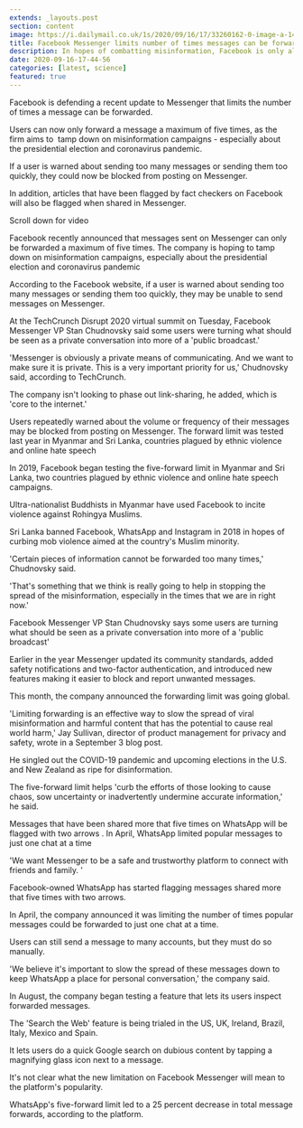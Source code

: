 ```yaml
---
extends: _layouts.post
section: content
image: https://i.dailymail.co.uk/1s/2020/09/16/17/33260162-0-image-a-14_1600273502397.jpg 
title: Facebook Messenger limits number of times messages can be forwarded to combat misinformation  
description: In hopes of combatting misinformation, Facebook is only allowing Messenger users to share a message five times. Users warned about their message volume or frequency may be blocked from posting. 
date: 2020-09-16-17-44-56 
categories: [latest, science] 
featured: true 
--- 
```

Facebook is defending a recent update to Messenger that limits the number of times a message can be forwarded.

Users can now only forward a message a maximum of five times, as the firm aims to  tamp down on misinformation campaigns - especially about the presidential election and coronavirus pandemic. 

If a user is warned about sending too many messages or sending them too quickly, they could now be blocked from posting on Messenger. 

In addition, articles that have been flagged by fact checkers on Facebook will also be flagged when shared in Messenger.

Scroll down for video 

Facebook recently announced that messages sent on Messenger can only be forwarded a maximum of five times. The company is hoping to tamp down on misinformation campaigns, especially about the presidential election and coronavirus pandemic

According to the Facebook website, if a user is warned about sending too many messages or sending them too quickly, they may be unable to send messages on Messenger.  

At the TechCrunch Disrupt 2020 virtual summit on Tuesday, Facebook Messenger VP Stan Chudnovsky said some users were turning what should be seen as a private conversation into more of a 'public broadcast.' 

'Messenger is obviously a private means of communicating. And we want to make sure it is private. This is a very important priority for us,' Chudnovsky said, according to TechCrunch.

The company isn't looking to phase out link-sharing, he added, which is 'core to the internet.'

Users repeatedly warned about the volume or frequency of their messages may be blocked from posting on Messenger. The forward limit was tested last year in Myanmar and Sri Lanka, countries plagued by ethnic violence and online hate speech

In 2019, Facebook began testing the five-forward limit in Myanmar and Sri Lanka, two countries plagued by ethnic violence and online hate speech campaigns.

Ultra-nationalist Buddhists in Myanmar have used Facebook to incite violence against Rohingya Muslims.

Sri Lanka banned Facebook, WhatsApp and Instagram in 2018 in hopes of curbing mob violence aimed at the country's Muslim minority.

'Certain pieces of information cannot be forwarded too many times,' Chudnovsky said.

'That's something that we think is really going to help in stopping the spread of the misinformation, especially in the times that we are in right now.'

Facebook Messenger VP Stan Chudnovsky says some users are turning what should be seen as a private conversation into more of a 'public broadcast'

Earlier in the year Messenger updated its community standards, added safety notifications and two-factor authentication, and introduced new features making it easier to block and report unwanted messages.

This month, the company announced the forwarding limit was going global.

'Limiting forwarding is an effective way to slow the spread of viral misinformation and harmful content that has the potential to cause real world harm,' Jay Sullivan, director of product management for privacy and safety, wrote in a September 3 blog post.

He singled out the COVID-19 pandemic and upcoming elections in the U.S. and New Zealand as ripe for disinformation.

The five-forward limit helps 'curb the efforts of those looking to cause chaos, sow uncertainty or inadvertently undermine accurate information,' he said.

Messages that have been shared more that five times on WhatsApp will be flagged with two arrows . In April, WhatsApp limited popular messages to just one chat at a time 

'We want Messenger to be a safe and trustworthy platform to connect with friends and family. '

Facebook-owned WhatsApp has started flagging messages shared more that five times with two arrows. 

In April, the company announced it was limiting the number of times popular messages could be forwarded to just one chat at a time. 

Users can still send a message to many accounts, but they must do so manually. 

'We believe it's important to slow the spread of these messages down to keep WhatsApp a place for personal conversation,' the company said.  

In August, the company began testing a feature that lets its users inspect forwarded messages. 

The 'Search the Web' feature is being trialed in the US, UK, Ireland, Brazil, Italy, Mexico and Spain.

It lets users do a quick Google search on dubious content by tapping a magnifying glass icon next to a message. 

It's not clear what the new limitation on Facebook Messenger will mean to the platform's popularity.

WhatsApp's five-forward limit led to a 25 percent decrease in total message forwards, according to the platform.

